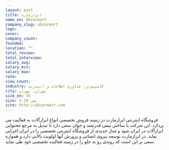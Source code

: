 ```yaml
---
layout: post
title: ابزارمارت
name_en: Abzarmart
company_slug: abzarmart
logo: 
cover: 
company_count:
founded:
location: ""
total_review: 
total_interview: 
salary_avg: 
salary_min: 
salary_max: 
rate: 
view_count: 
industry: کامپیوتر، فناوری اطلاعات و اینترنت
city: تهران, تهران
size_en: VS
size: 1-10 نفر
site: http://abzarmart.com
---
```


فروشگاه اینترنتی ابزارمارت در زمینه فروش تخصصی انواع ابزارآلات به فعالیت می پردازد. این شرکت با ساختن تیمی قدرتمند و جوان سعی دارد تا تبدیل به مرجع محتوایی ابزارآلات در ایران شود و مدل جدیدی از فروشگاه اینترنتی تخصصی را در ایران اجرایی نماید. در ابزارمارت توسعه نیروی انسانی و پرورش آنها اولویت بالایی دارد و همواره سعی بر این است که روندی رو به جلو را در زمینه فعالیت تخصصی خود طی نماید.
